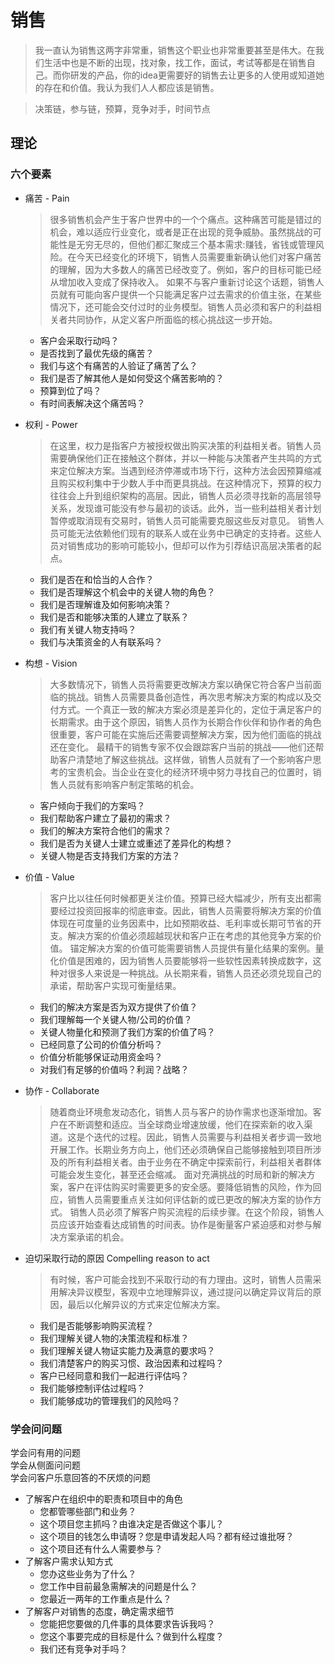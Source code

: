 # 销售
> 我一直认为销售这两字非常重，销售这个职业也非常重要甚至是伟大。在我们生活中也是不断的出现，找对象，找工作，面试，考试等都是在销售自己。而你研发的产品，你的idea更需要好的销售去让更多的人使用或知道她的存在和价值。我认为我们人人都应该是销售。

> 决策链，参与链，预算，竞争对手，时间节点

## 理论
### 六个要素

* 痛苦 - Pain

  > 很多销售机会产生于客户世界中的一个个痛点。这种痛苦可能是错过的机会，难以适应行业变化，或者是正在出现的竞争威胁。虽然挑战的可能性是无穷无尽的，但他们都汇聚成三个基本需求:赚钱，省钱或管理风险。在今天已经变化的环境下，销售人员需要重新确认他们对客户痛苦的理解，因为大多数人的痛苦已经改变了。例如，客户的目标可能已经从增加收入变成了保持收入。
  > 如果不与客户重新讨论这个话题，销售人员就有可能向客户提供一个只能满足客户过去需求的价值主张，在某些情况下，还可能会交付过时的业务模型。销售人员必须和客户的利益相关者共同协作，从定义客户所面临的核心挑战这一步开始。

  * 客户会采取行动吗？
  * 是否找到了最优先级的痛苦？
  * 我们与这个有痛苦的人验证了痛苦了么？
  * 我们是否了解其他人是如何受这个痛苦影响的？
  * 预算到位了吗？
  * 有时间表解决这个痛苦吗？

* 权利 - Power

  > 在这里，权力是指客户方被授权做出购买决策的利益相关者。销售人员需要确保他们正在接触这个群体，并以一种能与决策者产生共鸣的方式来定位解决方案。当遇到经济停滞或市场下行，这种方法会因预算缩减且购买权利集中于少数人手中而更具挑战。在这种情况下，预算的权力往往会上升到组织架构的高层。因此，销售人员必须寻找新的高层领导关系，发现谁可能没有参与最初的谈话。此外，当一些利益相关者计划暂停或取消现有交易时，销售人员可能需要克服这些反对意见。
  > 销售人员可能无法依赖他们现有的联系人或在业务中已确定的支持者。这些人员对销售成功的影响可能较小，但却可以作为引荐结识高层决策者的起点。

  * 我们是否在和恰当的人合作？
  * 我们是否理解这个机会中的关键人物的角色？
  * 我们是否理解谁及如何影响决策？
  * 我们是否和能够决策的人建立了联系？
  * 我们有关键人物支持吗？
  * 我们与决策资金的人有联系吗？

* 构想 - Vision

  > 大多数情况下，销售人员将需要更改解决方案以确保它符合客户当前面临的挑战。销售人员需要具备创造性，再次思考解决方案的构成以及交付方式。一个真正一致的解决方案必须是差异化的，定位于满足客户的长期需求。由于这个原因，销售人员作为长期合作伙伴和协作者的角色很重要，客户可能在实施后还需要调整解决方案，因为他们面临的挑战还在变化。
  > 最精干的销售专家不仅会跟踪客户当前的挑战——他们还帮助客户清楚地了解这些挑战。这样做，销售人员就有了一个影响客户思考的宝贵机会。当企业在变化的经济环境中努力寻找自己的位置时，销售人员就有影响客户制定策略的机会。

  * 客户倾向于我们的方案吗？
  * 我们帮助客户建立了最初的需求？
  * 我们的解决方案符合他们的需求？
  * 我们是否为关键人士建立或重述了差异化的构想？
  * 关键人物是否支持我们方案的方法？

* 价值 - Value

  > 客户比以往任何时候都更关注价值。预算已经大幅减少，所有支出都需要经过投资回报率的彻底审查。因此，销售人员需要将解决方案的价值体现在可度量的业务因素中，比如预期收益、毛利率或长期可节省的开支。解决方案的价值必须超越现状和客户正在考虑的其他竞争方案的价值。
  > 锚定解决方案的价值可能需要销售人员提供有量化结果的案例。量化价值是困难的，因为销售人员要能够将一些软性因素转换成数字，这种对很多人来说是一种挑战。从长期来看，销售人员还必须兑现自己的承诺，帮助客户实现可衡量结果。

  * 我们的解决方案是否为双方提供了价值？
  * 我们理解每一个关键人物/公司的价值？
  * 关键人物量化和预测了我们方案的价值了吗？
  * 已经同意了公司的价值分析吗？
  * 价值分析能够保证动用资金吗？
  * 对我们有足够的价值吗？利润？战略？

* 协作 - Collaborate

  > 随着商业环境愈发动态化，销售人员与客户的协作需求也逐渐增加。客户在不断调整和适应。当全球商业增速放缓，他们在探索新的收入渠道。这是个迭代的过程。因此，销售人员需要与利益相关者步调一致地开展工作。长期业务方向上，他们还必须确保自己能够接触到项目所涉及的所有利益相关者。由于业务在不确定中探索前行，利益相关者群体可能会发生变化，甚至还会缩减。
  > 面对充满挑战的时局和新的解决方案，客户在评估购买时需要更多的安全感。要降低销售的风险，作为回应，销售人员需要重点关注如何评估新的或已更改的解决方案的协作方式。
  > 销售人员必须了解客户购买流程的后续步骤。在这个阶段，销售人员应该开始查看达成销售的时间表。协作是衡量客户紧迫感和对参与解决方案承诺的机会。

* 迫切采取行动的原因 Compelling reason to act

  > 有时候，客户可能会找到不采取行动的有力理由。这时，销售人员需采用解决异议模型，客观中立地理解异议，通过提问以确定异议背后的原因，最后以化解异议的方式来定位解决方案。

  * 我们是否能够影响购买流程？
  * 我们理解关键人物的决策流程和标准？
  * 我们理解关键人物证实能力及满意的要求吗？
  * 我们清楚客户的购买习惯、政治因素和过程吗？
  * 客户已经同意和我们一起进行评估吗？
  * 我们能够控制评估过程吗？
  * 我们能够成功的管理我们的风险吗？

### 学会问问题
学会问有用的问题  
学会从侧面问问题  
学会问客户乐意回答的不厌烦的问题

* 了解客户在组织中的职责和项目中的角色
  * 您都管哪些部门和业务？
  * 这个项目您主抓吗？由谁决定是否做这个事儿？
  * 这个项目的钱怎么申请呀？您是申请发起人吗？都有经过谁批呀？
  * 这个项目还有什么人需要参与？
* 了解客户需求认知方式
  * 您办这些业务为了什么？
  * 您工作中目前最急需解决的问题是什么？
  * 您最近一两年的工作重点是什么？
* 了解客户对销售的态度，确定需求细节
  * 您能把您要做的几件事的具体要求告诉我吗？
  * 您这个事要完成的目标是什么？做到什么程度？
  * 我们还有竞争对手吗？

